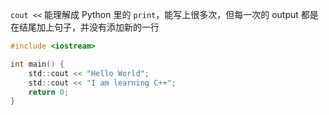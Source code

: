 `cout <<` 能理解成 Python 里的 `print`，能写上很多次，但每一次的 output 都是在结尾加上句子，并没有添加新的一行

```c
#include <iostream>

int main() {
	std::cout << "Hello World";
	std::cout << "I am learning C++";
	return 0;
}
```

